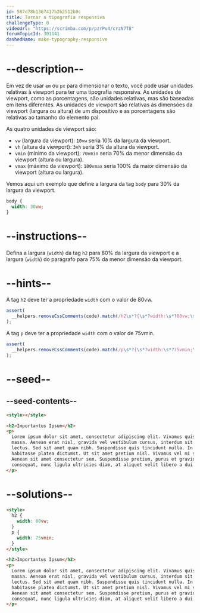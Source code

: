 ```yaml
---
id: 587d78b1367417b2b2512b0c
title: Tornar a tipografia responsiva
challengeType: 0
videoUrl: "https://scrimba.com/p/pzrPu4/crzN7T8"
forumTopicId: 301141
dashedName: make-typography-responsive
---
```


# --description--

Em vez de usar `em` ou `px` para dimensionar o texto, você pode usar unidades relativas à viewport para ter uma tipografia responsiva. As unidades de viewport, como as porcentagens, são unidades relativas, mas são baseadas em itens diferentes. As unidades de viewport são relativas às dimensões da viewport (largura ou altura) de um dispositivo e as porcentagens são relativas ao tamanho do elemento pai.

As quatro unidades de viewport são:

<ul><li><code>vw</code> (largura da viewport): <code>10vw</code> seria 10% da largura da viewport.</li><li><code>vh</code> (altura da viewport): <code>3vh</code> seria 3% da altura da viewport.</li><li><code>vmin</code> (mínimo da viewport): <code>70vmin</code> seria 70% da menor dimensão da viewport (altura ou largura).</li><li><code>vmax</code> (máximo da viewport): <code>100vmax</code> seria 100% da maior dimensão da viewport (altura ou largura).</li></ul>

Vemos aqui um exemplo que define a largura da tag `body` para 30% da largura da viewport.

```css
body {
  width: 30vw;
}
```

# --instructions--

Defina a largura (`width`) da tag `h2` para 80% da largura da viewport e a largura (`width`) do parágrafo para 75% da menor dimensão da viewport.

# --hints--

A tag `h2` deve ter a propriedade `width` com o valor de 80vw.

```js
assert(
  __helpers.removeCssComments(code).match(/h2\s*?{\s*?width:\s*?80vw;\s*?}/g)
);
```

A tag `p` deve ter a propriedade `width` com o valor de 75vmin.

```js
assert(
  __helpers.removeCssComments(code).match(/p\s*?{\s*?width:\s*?75vmin;\s*?}/g)
);
```

# --seed--

## --seed-contents--

```html
<style></style>

<h2>Importantus Ipsum</h2>
<p>
  Lorem ipsum dolor sit amet, consectetur adipiscing elit. Vivamus quis tempus
  massa. Aenean erat nisl, gravida vel vestibulum cursus, interdum sit amet
  lectus. Sed sit amet quam nibh. Suspendisse quis tincidunt nulla. In hac
  habitasse platea dictumst. Ut sit amet pretium nisl. Vivamus vel mi sem.
  Aenean sit amet consectetur sem. Suspendisse pretium, purus et gravida
  consequat, nunc ligula ultricies diam, at aliquet velit libero a dui.
</p>
```

# --solutions--

```html
<style>
  h2 {
    width: 80vw;
  }
  p {
    width: 75vmin;
  }
</style>

<h2>Importantus Ipsum</h2>
<p>
  Lorem ipsum dolor sit amet, consectetur adipiscing elit. Vivamus quis tempus
  massa. Aenean erat nisl, gravida vel vestibulum cursus, interdum sit amet
  lectus. Sed sit amet quam nibh. Suspendisse quis tincidunt nulla. In hac
  habitasse platea dictumst. Ut sit amet pretium nisl. Vivamus vel mi sem.
  Aenean sit amet consectetur sem. Suspendisse pretium, purus et gravida
  consequat, nunc ligula ultricies diam, at aliquet velit libero a dui.
</p>
```

